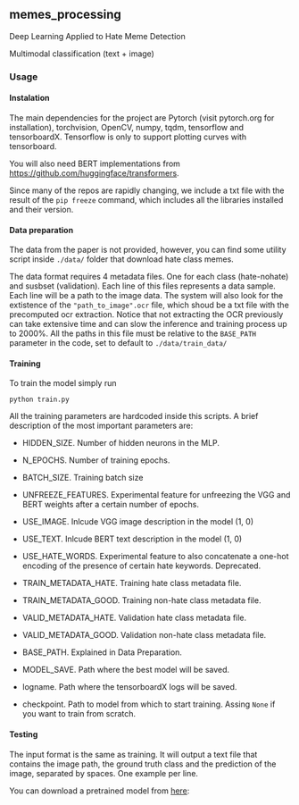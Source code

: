 ## memes_processing

Deep Learning Applied to Hate Meme Detection

Multimodal classification (text + image)

### Usage

#### Instalation
The main dependencies for the project are Pytorch (visit pytorch.org for installation), torchvision, OpenCV, numpy, tqdm, tensorflow and tensorboardX.
Tensorflow is only to support plotting curves with tensorboard.

You will also need BERT implementations from https://github.com/huggingface/transformers.

Since many of the repos are rapidly changing, we include a txt file with the result of the `pip freeze` command, which includes all the libraries installed and their version.

#### Data preparation

The data from the paper is not provided, however, you can find some utility script inside `./data/` folder that download hate class memes.

The data format requires 4 metadata files. One for each class (hate-nohate) and susbset (validation). Each line of this files represents a data sample. 
Each line will be a path to the image data. 
The system will also look for the extistence of the `"path_to_image".ocr` file, which shoud be a txt file with the precomputed ocr extraction.
Notice that not extracting the OCR previously can take extensive time and can slow the inference and training process up to 2000%.
All the paths in this file must be relative to the `BASE_PATH` parameter in the code, set to default to `./data/train_data/`

#### Training
To train the model simply run

```python train.py```

All the training parameters are hardcoded inside this scripts.
A brief description of the most important parameters are:

 - HIDDEN_SIZE. Number of hidden neurons in the MLP. 
 - N_EPOCHS. Number of training epochs.
 - BATCH_SIZE. Training batch size

- UNFREEZE_FEATURES. Experimental feature for unfreezing the VGG and BERT weights after a certain number of epochs.

- USE_IMAGE. Inlcude VGG image description in the model (1, 0)
- USE_TEXT. Inlcude BERT text description in the model (1, 0)
- USE_HATE_WORDS. Experimental feature to also concatenate a one-hot encoding of the presence of certain hate keywords. Deprecated.

- TRAIN_METADATA_HATE. Training hate class metadata file.
- TRAIN_METADATA_GOOD. Training non-hate class metadata file.
- VALID_METADATA_HATE. Validation hate class metadata file.
- VALID_METADATA_GOOD. Validation non-hate class metadata file.
- BASE_PATH. Explained in Data Preparation.

- MODEL_SAVE. Path where the best model will be saved.

- logname. Path where the tensorboardX logs will be saved.

- checkpoint. Path to model from which to start training. Assing `None` if you want to train from scratch.


#### Testing
The input format is the same as training. It will output a text file that contains the image path, the ground truth class and the prediction of the image, separated by spaces. 
One example per line. 

You can download a pretrained model from [here](https://imatge.upc.edu/web/sites/default/files/projects/language/public_html/2019-neuripsws-hatespeechdetection/multimodal_HS.pt):


